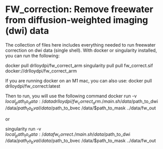 # FW_correction: Remove freewater from diffusion-weighted imaging (dwi) data

The collection of files here includes everything needed to run freewater correction on dwi data (single shell).
With docker or singularity installed, you can run the following:

docker pull drlloydpi/fw_correct_arm
singularity pull pull fw_correct.sif docker://drlloydpi/fw_correct_arm

If you are running docker on an M1 mac, you can also use:
docker pull drlloydpi/fw_correct:latest

Then to run, you will use the following command
docker run -v $local_path_to_data:/data drlloydpi/fw_correct_arm ./main.sh /data/$path_to_dwi /data/$path_to_bval /data/$path_to_bvec /data/$path_to_mask ../data/fw_out

or

singularity run -v $local_path_to_data:/data fw_correct ./main.sh /data/$path_to_dwi /data/$path_to_bval /data/$path_to_bvec /data/$path_to_mask ../data/fw_out

